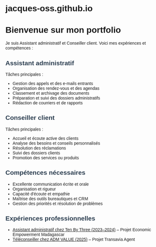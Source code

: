 # jacques-oss.github.io
<!DOCTYPE html>
<html lang="fr">
<head>
  <meta charset="UTF-8" />
  <title>Mon Portfolio</title>
  <style>
    body { font-family: Arial, sans-serif; margin: 40px; }
    h2 { color: #2c3e50; }
    ul { margin-bottom: 20px; }
  </style>
</head>
<body>
  <h1>Bienvenue sur mon portfolio</h1>
  <p>Je suis Assistant administratif et Conseiller client. Voici mes expériences et compétences :</p>

  <h2>Assistant administratif</h2>
  <p>Tâches principales :</p>
  <ul>
    <li>Gestion des appels et des e-mails entrants</li>
    <li>Organisation des rendez-vous et des agendas</li>
    <li>Classement et archivage des documents</li>
    <li>Préparation et suivi des dossiers administratifs</li>
    <li>Rédaction de courriers et de rapports</li>
  </ul>

  <h2>Conseiller client</h2>
  <p>Tâches principales :</p>
  <ul>
    <li>Accueil et écoute active des clients</li>
    <li>Analyse des besoins et conseils personnalisés</li>
    <li>Résolution des réclamations</li>
    <li>Suivi des dossiers clients</li>
    <li>Promotion des services ou produits</li>
  </ul>

  <h2>Compétences nécessaires</h2>
  <ul>
    <li>Excellente communication écrite et orale</li>
    <li>Organisation et rigueur</li>
    <li>Capacité d'écoute et empathie</li>
    <li>Maîtrise des outils bureautiques et CRM</li>
    <li>Gestion des priorités et résolution de problèmes</li>
  </ul>

  <h2>Expériences professionnelles</h2>
  <ul>
    <li><a href="https://www.tenbythree.org/" target="_blank">Assistant administratif chez Ten By Three (2023–2024)</a> – Projet Economic Empowerment Madagascar</li>
    <li><a href="https://www.admvalue.com/" target="_blank">Téléconseiller chez ADM VALUE (2025)</a> – Projet Transavia Agent</li>
  </ul>
</body>
</html>
